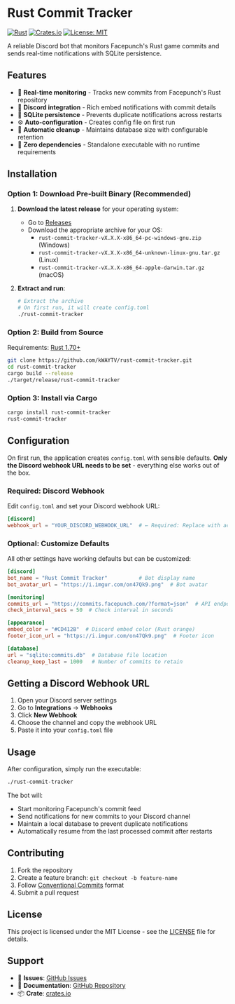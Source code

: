 # Rust Commit Tracker

[![Rust](https://github.com/kWAYTV/rust-commit-tracker/actions/workflows/rust.yml/badge.svg)](https://github.com/kWAYTV/rust-commit-tracker/actions/workflows/rust.yml)
[![Crates.io](https://img.shields.io/crates/v/rust-commit-tracker.svg)](https://crates.io/crates/rust-commit-tracker)
[![License: MIT](https://img.shields.io/badge/License-MIT-yellow.svg)](https://opensource.org/licenses/MIT)

A reliable Discord bot that monitors Facepunch's Rust game commits and sends real-time notifications with SQLite persistence.

## Features

- 🔄 **Real-time monitoring** - Tracks new commits from Facepunch's Rust repository
- 💬 **Discord integration** - Rich embed notifications with commit details
- 💾 **SQLite persistence** - Prevents duplicate notifications across restarts
- ⚙️ **Auto-configuration** - Creates config file on first run
- 🧹 **Automatic cleanup** - Maintains database size with configurable retention
- 🚀 **Zero dependencies** - Standalone executable with no runtime requirements

## Installation

### Option 1: Download Pre-built Binary (Recommended)

1. **Download the latest release** for your operating system:

   - Go to [Releases](https://github.com/kWAYTV/rust-commit-tracker/releases)
   - Download the appropriate archive for your OS:
     - `rust-commit-tracker-vX.X.X-x86_64-pc-windows-gnu.zip` (Windows)
     - `rust-commit-tracker-vX.X.X-x86_64-unknown-linux-gnu.tar.gz` (Linux)
     - `rust-commit-tracker-vX.X.X-x86_64-apple-darwin.tar.gz` (macOS)

2. **Extract and run**:
   ```bash
   # Extract the archive
   # On first run, it will create config.toml
   ./rust-commit-tracker
   ```

### Option 2: Build from Source

Requirements: [Rust 1.70+](https://rustup.rs/)

```bash
git clone https://github.com/kWAYTV/rust-commit-tracker.git
cd rust-commit-tracker
cargo build --release
./target/release/rust-commit-tracker
```

### Option 3: Install via Cargo

```bash
cargo install rust-commit-tracker
rust-commit-tracker
```

## Configuration

On first run, the application creates `config.toml` with sensible defaults. **Only the Discord webhook URL needs to be set** - everything else works out of the box.

### Required: Discord Webhook

Edit `config.toml` and set your Discord webhook URL:

```toml
[discord]
webhook_url = "YOUR_DISCORD_WEBHOOK_URL"  # ← Required: Replace with actual webhook
```

### Optional: Customize Defaults

All other settings have working defaults but can be customized:

```toml
[discord]
bot_name = "Rust Commit Tracker"          # Bot display name
bot_avatar_url = "https://i.imgur.com/on47Qk9.png"  # Bot avatar

[monitoring]
commits_url = "https://commits.facepunch.com/?format=json"  # API endpoint
check_interval_secs = 50  # Check interval in seconds

[appearance]
embed_color = "#CD412B"  # Discord embed color (Rust orange)
footer_icon_url = "https://i.imgur.com/on47Qk9.png"  # Footer icon

[database]
url = "sqlite:commits.db"  # Database file location
cleanup_keep_last = 1000   # Number of commits to retain
```

## Getting a Discord Webhook URL

1. Open your Discord server settings
2. Go to **Integrations** → **Webhooks**
3. Click **New Webhook**
4. Choose the channel and copy the webhook URL
5. Paste it into your `config.toml` file

## Usage

After configuration, simply run the executable:

```bash
./rust-commit-tracker
```

The bot will:

- Start monitoring Facepunch's commit feed
- Send notifications for new commits to your Discord channel
- Maintain a local database to prevent duplicate notifications
- Automatically resume from the last processed commit after restarts

## Contributing

1. Fork the repository
2. Create a feature branch: `git checkout -b feature-name`
3. Follow [Conventional Commits](https://www.conventionalcommits.org/) format
4. Submit a pull request

## License

This project is licensed under the MIT License - see the [LICENSE](LICENSE) file for details.

## Support

- 🐛 **Issues**: [GitHub Issues](https://github.com/kWAYTV/rust-commit-tracker/issues)
- 📖 **Documentation**: [GitHub Repository](https://github.com/kWAYTV/rust-commit-tracker)
- 📦 **Crate**: [crates.io](https://crates.io/crates/rust-commit-tracker)
